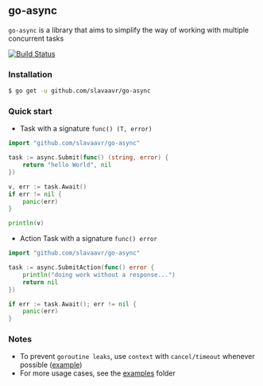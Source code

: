 ## go-async
`go-async` is a library that aims to simplify the way of working with multiple concurrent tasks 


[![Build Status][ci-badge]][ci-runs]

### Installation

```sh
$ go get -u github.com/slavaavr/go-async
```

### Quick start
- Task with a signature `func() (T, error)`
```go 
import "github.com/slavaavr/go-async"

task := async.Submit(func() (string, error) {
	return "hello World", nil
})

v, err := task.Await()
if err != nil {
	panic(err)
}

println(v)
```
- Action Task with a signature `func() error`
```go
import "github.com/slavaavr/go-async"

task := async.SubmitAction(func() error {
	println("doing work without a response...")
	return nil
})

if err := task.Await(); err != nil {
	panic(err)
}
```

### Notes
- To prevent `goroutine leaks`, use `context` with `cancel/timeout` whenever possible ([example](https://github.com/slavaavr/go-async/tree/main/examples/ctx.go))
- For more usage cases, see the [examples](https://github.com/slavaavr/go-async/tree/main/examples) folder

[ci-badge]:      https://github.com/slavaavr/go-async/actions/workflows/main.yaml/badge.svg
[ci-runs]:       https://github.com/slavaavr/go-async/actions